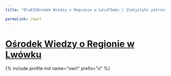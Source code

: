 ```yaml
---
title: "O\u015Brodek Wiedzy o Regionie w Lw\xF3wku | Statystyki patronite.pl | Patromierz"

permalink: /owrl
---
```


# [Ośrodek Wiedzy o Regionie w Lwówku](https://patronite.pl/owrl)

{% include profile.md name="owrl" prefix="o" %}
